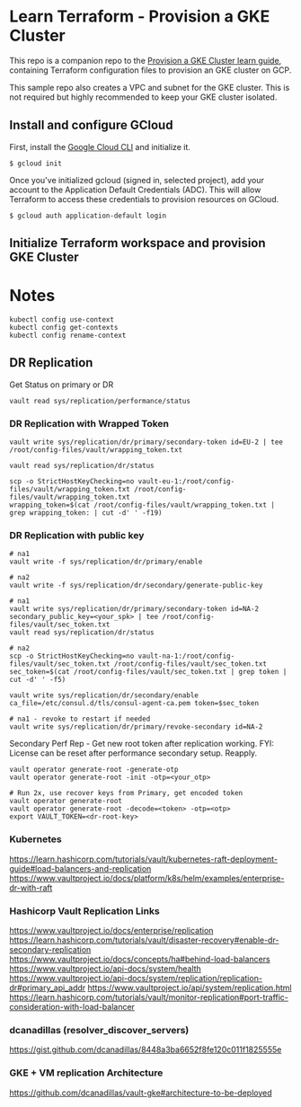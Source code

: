 # Learn Terraform - Provision a GKE Cluster

This repo is a companion repo to the [Provision a GKE Cluster learn guide](https://learn.hashicorp.com/terraform/kubernetes/provision-gke-cluster), containing
Terraform configuration files to provision an GKE cluster on
GCP.

This sample repo also creates a VPC and subnet for the GKE cluster. This is not
required but highly recommended to keep your GKE cluster isolated.

## Install and configure GCloud

First, install the [Google Cloud CLI](https://cloud.google.com/sdk/docs/quickstarts) 
and initialize it.

```shell
$ gcloud init
```

Once you've initialized gcloud (signed in, selected project), add your account 
to the Application Default Credentials (ADC). This will allow Terraform to access
these credentials to provision resources on GCloud.

```shell
$ gcloud auth application-default login
```

## Initialize Terraform workspace and provision GKE Cluster

# Notes

```
kubectl config use-context
kubectl config get-contexts
kubectl config rename-context 
```

## DR Replication

Get Status on primary or DR
```
vault read sys/replication/performance/status
```

### DR Replication with Wrapped Token
```
vault write sys/replication/dr/primary/secondary-token id=EU-2 | tee /root/config-files/vault/wrapping_token.txt

vault read sys/replication/dr/status

scp -o StrictHostKeyChecking=no vault-eu-1:/root/config-files/vault/wrapping_token.txt /root/config-files/vault/wrapping_token.txt
wrapping_token=$(cat /root/config-files/vault/wrapping_token.txt | grep wrapping_token: | cut -d' ' -f19)
```
### DR Replication with public key
```
# na1
vault write -f sys/replication/dr/primary/enable

# na2
vault write -f sys/replication/dr/secondary/generate-public-key

# na1
vault write sys/replication/dr/primary/secondary-token id=NA-2 secondary_public_key=<your_spk> | tee /root/config-files/vault/sec_token.txt
vault read sys/replication/dr/status

# na2
scp -o StrictHostKeyChecking=no vault-na-1:/root/config-files/vault/sec_token.txt /root/config-files/vault/sec_token.txt
sec_token=$(cat /root/config-files/vault/sec_token.txt | grep token | cut -d' ' -f5)

vault write sys/replication/dr/secondary/enable ca_file=/etc/consul.d/tls/consul-agent-ca.pem token=$sec_token

# na1 - revoke to restart if needed
vault write sys/replication/dr/primary/revoke-secondary id=NA-2
```


Secondary Perf Rep - Get new root token after replication working.
FYI:  License can be reset after performance secondary setup.  Reapply. 
```
vault operator generate-root -generate-otp
vault operator generate-root -init -otp=<your_otp>

# Run 2x, use recover keys from Primary, get encoded token
vault operator generate-root   
vault operator generate-root -decode=<token> -otp=<otp>
export VAULT_TOKEN=<dr-root-key>
```
### Kubernetes
https://learn.hashicorp.com/tutorials/vault/kubernetes-raft-deployment-guide#load-balancers-and-replication
https://www.vaultproject.io/docs/platform/k8s/helm/examples/enterprise-dr-with-raft

### Hashicorp Vault Replication Links
https://www.vaultproject.io/docs/enterprise/replication
https://learn.hashicorp.com/tutorials/vault/disaster-recovery#enable-dr-secondary-replication
https://www.vaultproject.io/docs/concepts/ha#behind-load-balancers
https://www.vaultproject.io/api-docs/system/health
https://www.vaultproject.io/api-docs/system/replication/replication-dr#primary_api_addr
https://www.vaultproject.io/api/system/replication.html
https://learn.hashicorp.com/tutorials/vault/monitor-replication#port-traffic-consideration-with-load-balancer

### dcanadillas (resolver_discover_servers)
https://gist.github.com/dcanadillas/8448a3ba6652f8fe120c011f1825555e
### GKE + VM replication Architecture
https://github.com/dcanadillas/vault-gke#architecture-to-be-deployed
